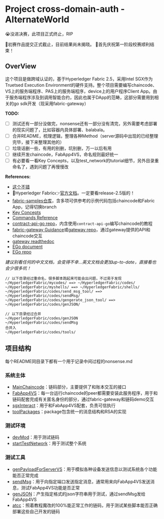 # Project cross-domain-auth - AlternateWorld
😭没进决赛，此项目正式终止，RIP

🎉初赛作品提交正式截止，目前结果尚未揭晓。
🎉首先庆祝第一阶段校赛顺利结束！
## OverView
这个项目是做跨域认证的，基于Hyperledger Fabric 2.5，采用Intel SGX作为Truetsed Execution Environment的硬件支持。整个项目需要编写chaincode、VS上的服务端程序、PAS上的服务端程序，device上的用户程序Client App。由于服务端程序涉及到调用智能合约，因此也属于DApp的范畴，这部分需要用到相关的go sdk开发（现采用fabric-gateway）

__TODO:__
* [ ] 测试还有一部分没做完，nonsense还有一部分没有清完，另外需要考虑部署的现实问题了，比如容器内具体部署、balabala。
* [ ] 合并README，梳理逻辑，整理各种Method（server源码中出现的已经整理完毕，接下来整理其他的）
* [ ] 垃圾话删一些，有用的别删，坑别删，万一以后有用
* [ ] 继续开发chaincode，FabApp4VS，命名规则最好统一
* [ ] 有必要看一看Key Concepts，以及test_network的tutorial细节，另外目录重命名了，遇到问题了再慢慢改

__References:__
* [这个不错](https://yeasy.gitbook.io/blockchain_guide/09_fabric_deploy/start_local)
* 🔰Hyperledger Fabric👉[官方文档](https://hyperledger-fabric.readthedocs.io/en/release-2.5/)。一定要看release-2.5版的！
* [fabric-samples仓库](https://github.com/hyperledger/fabric-samples)，含多项可供参考的示例代码包括chaincode和Fabric App，记得切换branch
* [Key Concepts](https://hyperledger-fabric.readthedocs.io/en/release-2.5/key_concepts.html)
* [Commands Reference](https://hyperledger-fabric.readthedocs.io/en/release-2.5/command_ref.html)
* [contract-api-go repo](https://github.com/hyperledger/fabric-contract-api-go)，内含使用`contract-api-go`编写chaincode的教程
* [fabric-gateway Guidance](https://hyperledger.github.io/fabric-gateway/)或[gateway repo](https://github.com/hyperledger/fabric-gateway/blob/main/pkg/client/)，通过gateway提供的API和chaincode交互
* [gateway readthedoc](https://hyperledger-fabric.readthedocs.io/en/release-2.5/gateway.html#writing-client-applications)
* [EGo document](https://docs.edgeless.systems/ego/knowledge/model)
* [EGo repo](https://github.com/edgelesssys/ego/tree/master)

*建议别看任何的中文文档，会变得不幸...英文文档会更加up-to-date，直接看也会少很多坑！*

```
// 以下目录经过重命名，很多脚本跑起来可能会出问题，不过易于发现
~/HyperledgerFabric/mycodes/ ==> ~/HyperledgerFabric/codes/
~/HyperledgerFabric/myshells/ ==> ~/HyperledgerFabric/shells/
~/HyperledgerFabric/codes/send_msg_tool/ ==> ~/HyperledgerFabric/codes/sendMsg/
~/HyperledgerFabric/codes/gengerate_json_tool/ ==> ~/HyperledgerFabric/codes/genJSON/

// 以下目录经过合并
~/HyperledgerFabric/codes/genJSON
~/HyperledgerFabric/codes/sendMsg
合并入
~/HyperledgerFabric/codes/tools/
```

## 项目结构
每个README同目录下都有一个用于记录中间过程的nonsense.md
### 系统主体
* [MainChaincode](https://github.com/local-h0st/cross-domain-auth/tree/master/HyperledgerFabric/codes/demo)：链码部分，主要提供了和账本交互的接口
* [FabApp4VS](https://github.com/local-h0st/cross-domain-auth/tree/master/HyperledgerFabric/codes/serverVS)：每一台运行chaincode的peer都需要安装此服务程序，用于和链码配套完成有关匿名身份的部分，通过fabric-gateway和链码demo交互
* [sgxInteract](https://github.com/local-h0st/cross-domain-auth/tree/master/HyperledgerFabric/codes/sgxInteract)：用于和FabApp4VS配套，负责可信执行
* [toolPackages](https://github.com/local-h0st/cross-domain-auth/tree/master/HyperledgerFabric/codes/toolPackages)：package包含统一的消息结构和RSA的实现

### 测试环境
* [devMod](https://github.com/local-h0st/cross-domain-auth/tree/master/HyperledgerFabric/shells/devModOn)：用于测试链码
* [startTestNetwork](https://github.com/local-h0st/cross-domain-auth/blob/master/HyperledgerFabric/shells/testNetworkStart)：用于测试整个系统

### 测试工具
* [genPayloadForServerVS](https://github.com/local-h0st/cross-domain-auth/tree/master/HyperledgerFabric/codes/genPayloadForServerVS)：用于模拟各种设备发送信息以测试系统各个功能能否正常完成
* [sendMsg](https://github.com/local-h0st/cross-domain-auth/tree/master/HyperledgerFabric/codes/tools/sendMsg)：用于向指定端口发送指定消息，通常用来向FabApp4VS发送消息，测试FabApp4VS功能是否正常
* [genJSON](https://github.com/local-h0st/cross-domain-auth/tree/master/HyperledgerFabric/codes/tools/genJSON)：产生指定格式的json字符串用于测试，通过sendMsg发给FabApp4VS
* [atcc](https://github.com/local-h0st/cross-domain-auth/tree/master/HyperledgerFabric/codes/atcc)：照着教程魔改的100%能正常工作的链码，用于测试某些脚本能否正确部署这些自己开发的链码
